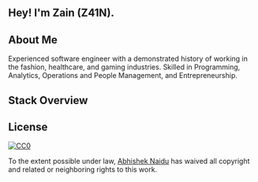 ## Hey! I'm Zain (Z41N). 


## About Me

Experienced software engineer with a demonstrated history of working in the fashion, healthcare, and gaming industries. Skilled in Programming, Analytics, Operations and People Management, and Entrepreneurship.

## Stack Overview

  

## License 

[![CC0](https://licensebuttons.net/p/zero/1.0/88x31.png)](https://creativecommons.org/publicdomain/zero/1.0/)

To the extent possible under law, [Abhishek Naidu](https://abhisheknaidu.tech/) has waived all copyright and related or neighboring rights to this work.
